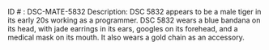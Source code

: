 ID # : DSC-MATE-5832
Description: DSC 5832 appears to be a male tiger in its early 20s working as a programmer. DSC 5832 wears a blue bandana on its head, with jade earrings in its ears, googles on its forehead, and a medical mask on its mouth. It also wears a gold chain as an accessory.